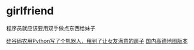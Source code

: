 # girlfriend
程序员就应该要用双手做点东西给妹子


[硅谷码农用Python写了个机器人，租到了让女友满意的房子](http://codingpy.com/article/apartment-finding-slackbot/)
[国内高德地图版本](https://www.shiyanlou.com/courses/599)

